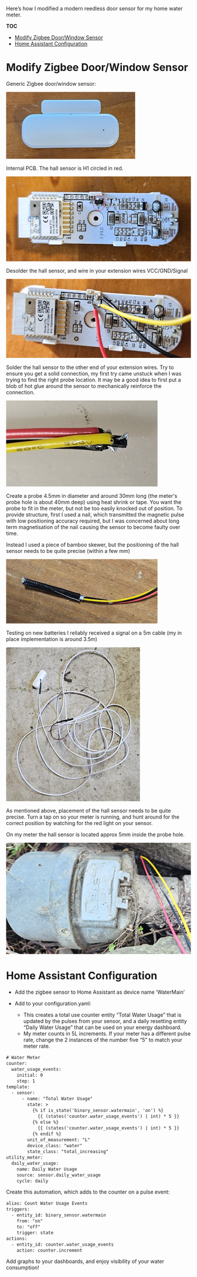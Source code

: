 Here’s how I modified a modern reedless door sensor for my home water meter.

**TOC**
- [Modify Zigbee Door/Window Sensor](#modify-zigbeedoorwindow-sensor)
- [Home Assistant Configuration](#home-assistant-configuration)


# Modify Zigbee Door/Window Sensor

Generic Zigbee door/window sensor:

![](./1.png)

Internal PCB. The hall sensor is H1 circled in red.

![](./2.png)


Desolder the hall sensor, and wire in your extension wires VCC/GND/Signal

![](./3.png)


Solder the hall sensor to the other end of your extension wires. Try to ensure you get a solid connection, my first try came unstuck when I was trying to find the right probe location. It may be a good idea to first put a blob of hot glue around the sensor to mechanically reinforce the connection.

![](./4.png)


Create a probe 4.5mm in diameter and around 30mm long (the meter's probe hole is about 40mm deep) using heat shrink or tape. You want the probe to fit in the meter, but not be too easily knocked out of position. To provide structure, first I used a nail, which transmitted the magnetic pulse with low positioning accuracy required, but I was concerned about long term magnetisation of the nail causing the sensor to become faulty over time.

Instead I used a piece of bamboo skewer, but the positioning of the hall sensor needs to be quite precise (within a few mm)

![](./5.png)


Testing on new batteries I reliably received a signal on a 5m cable (my in place implementation is around 3.5m)

![](./6.png)


As mentioned above, placement of the hall sensor needs to be quite precise. Turn a tap on so your meter is running, and hunt around for the correct position by watching for the red light on your sensor.

On my meter the hall sensor is located approx 5mm inside the probe hole.

![](./7.png)


# Home Assistant Configuration

- Add the zigbee sensor to Home Assistant as device name ‘WaterMain’

- Add to your configuration.yaml:
  - This creates a total use counter entity “Total Water Usage” that is updated by the pulses from your sensor, and a daily resetting entity “Daily Water Usage” that can be used on your energy dashboard.
  - My meter counts in 5L increments. If your meter has a different pulse rate, change the 2 instances of the number five “5” to match your meter rate.

```
# Water Meter
counter:
  water_usage_events:
    initial: 0
    step: 1
template:
  - sensor:
      - name: "Total Water Usage"
        state: >
          {% if is_state('binary_sensor.watermain', 'on') %}
            {{ (states('counter.water_usage_events') | int) * 5 }}
          {% else %}
            {{ (states('counter.water_usage_events') | int) * 5 }}
          {% endif %}
        unit_of_measurement: "L"
        device_class: "water"
        state_class: "total_increasing"
utility_meter:
  daily_water_usage:
    name: Daily Water Usage
    source: sensor.daily_water_usage
    cycle: daily
```

Create this automation, which adds to the counter on a pulse event:

```
alias: Count Water Usage Events
triggers:
  - entity_id: binary_sensor.watermain
    from: "on"
    to: "off"
    trigger: state
actions:
  - entity_id: counter.water_usage_events
    action: counter.increment
```

Add graphs to your dashboards, and enjoy visibility of your water consumption!